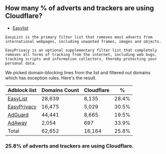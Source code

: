 ## How many % of adverts and trackers are using Cloudflare?


- [Easylist](https://web.archive.org/web/20210516110248/https://easylist.to/)
```
EasyList is the primary filter list that removes most adverts from international webpages, including unwanted frames, images and objects.

EasyPrivacy is an optional supplementary filter list that completely removes all forms of tracking from the internet, including web bugs, tracking scripts and information collectors, thereby protecting your personal data.
```


We picked domain-blocking lines from the list and filtered out domains which has exception rules.
Here's the result.


| Adblock list | Domains Count | Cloudflare | % |
| --- | --- | --- | --- |
| [EasyList](https://easylist.to/easylist/easylist.txt) | 28,639 | 8,135 | 28.4% |
| [EasyPrivacy](https://easylist.to/easylist/easyprivacy.txt) | 16,475 | 5,029 | 30.5% |
| [AdGuard](https://adguardteam.github.io/AdGuardSDNSFilter/Filters/filter.txt) | 44,441 | 8,665 | 19.5% |
| [AdAway](https://raw.githubusercontent.com/AdAway/adaway.github.io/master/hosts.txt) | 2,054 | 697 | 33.9% |
| Total | 62,652 | 16,164 | 25.8% |


### 25.8% of adverts and trackers are using Cloudflare.